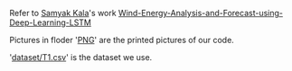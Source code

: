 Refer to [Samyak Kala](https://github.com/Sk70249)'s work [Wind-Energy-Analysis-and-Forecast-using-Deep-Learning-LSTM](https://github.com/Sk70249/Wind-Energy-Analysis-and-Forecast-using-Deep-Learning-LSTM)
  
Pictures in floder '[PNG](https://github.com/KQC7016/Assignment/tree/master/Assignment/PNG)' are the printed pictures of our code.
  
'[dataset/T1.csv](https://github.com/KQC7016/Assignment/blob/master/Assignment/dataset/T1.csv)' is the dataset we use.
  
